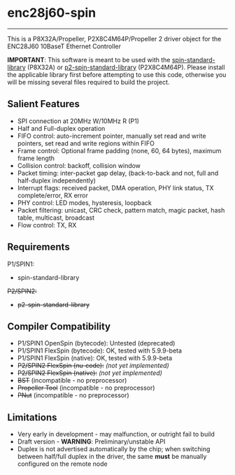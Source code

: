 # enc28j60-spin 
---------------

This is a P8X32A/Propeller, P2X8C4M64P/Propeller 2 driver object for the ENC28J60 10BaseT Ethernet Controller

**IMPORTANT**: This software is meant to be used with the [spin-standard-library](https://github.com/avsa242/spin-standard-library) (P8X32A) or [p2-spin-standard-library](https://github.com/avsa242/p2-spin-standard-library) (P2X8C4M64P). Please install the applicable library first before attempting to use this code, otherwise you will be missing several files required to build the project.

## Salient Features

* SPI connection at 20MHz W/10MHz R (P1)
* Half and Full-duplex operation
* FIFO control: auto-increment pointer, manually set read and write pointers, set read and write regions within FIFO
* Frame control: Optional frame padding (none, 60, 64 bytes), maximum frame length
* Collision control: backoff, collision window
* Packet timing: inter-packet gap delay, (back-to-back and not, full and half-duplex independently)
* Interrupt flags: received packet, DMA operation, PHY link status, TX complete/error, RX error
* PHY control: LED modes, hysteresis, loopback
* Packet filtering: unicast, CRC check, pattern match, magic packet, hash table, multicast, broadcast
* Flow control: TX, RX

## Requirements

P1/SPIN1:
* spin-standard-library

~~P2/SPIN2:~~
* ~~p2-spin-standard-library~~

## Compiler Compatibility

* P1/SPIN1 OpenSpin (bytecode): Untested (deprecated)
* P1/SPIN1 FlexSpin (bytecode): OK, tested with 5.9.9-beta
* P1/SPIN1 FlexSpin (native): OK, tested with 5.9.9-beta
* ~~P2/SPIN2 FlexSpin (nu-code):~~ _(not yet implemented)_
* ~~P2/SPIN2 FlexSpin (native):~~ _(not yet implemented)_
* ~~BST~~ (incompatible - no preprocessor)
* ~~Propeller Tool~~ (incompatible - no preprocessor)
* ~~PNut~~ (incompatible - no preprocessor)

## Limitations

* Very early in development - may malfunction, or outright fail to build
* Draft version - __WARNING__: Preliminary/unstable API
* Duplex is not advertised automatically by the chip; when switching between half/full duplex in the driver, the same __must__ be manually configured on the remote node


